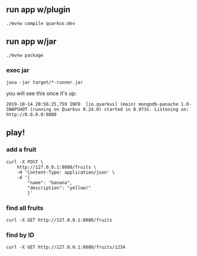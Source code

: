 
## run app w/plugin

    ./mvnw compile quarkus:dev


## run app w/jar

    ./mvnw package

### exec jar

    java -jar target/*-runner.jar

you will see this once it's up:

    2019-10-14 20:56:25,759 INFO  [io.quarkus] (main) mongodb-panache 1.0-SNAPSHOT (running on Quarkus 0.24.0) started in 0.973s. Listening on: http://0.0.0.0:8080


## play!

### add a fruit

    curl -X POST \
        http://127.0.0.1:8080/fruits \
        -H 'Content-Type: application/json' \
        -d '{
            "name": "banana",
            "description": "yellow!"
            }'

### find all fruits
    
    curl -X GET http://127.0.0.1:8080/fruits

### find by ID
    
    curl -X GET http://127.0.0.1:8080/fruits/1234